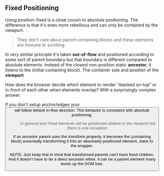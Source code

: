 ## Fixed Positioning

Using position: fixed is a close cousin to absolute positioning. The difference is that it's even more rebellious and can only be contained by the viewport.

> They don't care about parent containing blocks and these elements are immune to scrolling.

In very similar principle it's taken **out-of-flow** and positioned according to some sort of parent boundary but that boundary is different compared to absolute elements. Instead of the closest non-position static **ancestor**, it listens to the (initial containing block). The container size and position of the **viewport**.

How does the browser decide which element to render “stacked on-top” or in-front of each other when elements overlap? With a surprisingly complex answer.

If you don't setup anchor/edges your <button> will follow default in-flow direction. This behavior is consistent with absolute positioning.

> In general your fixed elements will be positioned relative to the viewport but there is one exception.

If an ancestor parent uses the transform property, it becomes the (containing block) essentially transforming it into an absolutely positioned element, stack to the wrapper.

NOTE: Just keep that in mind that transformed parents can't have fixed children. And it doesn't have to be a direct ancestor either, it can be a parent element many levels up the DOM tree.
